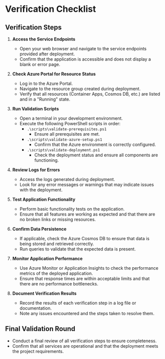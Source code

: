 # Verification Checklist

## Verification Steps

1. **Access the Service Endpoints**
   - Open your web browser and navigate to the service endpoints provided after deployment.
   - Confirm that the application is accessible and does not display a blank or error page.

2. **Check Azure Portal for Resource Status**
   - Log in to the Azure Portal.
   - Navigate to the resource group created during deployment.
   - Verify that all resources (Container Apps, Cosmos DB, etc.) are listed and in a "Running" state.

3. **Run Validation Scripts**
   - Open a terminal in your development environment.
   - Execute the following PowerShell scripts in order:
     - `.\scripts\validate-prerequisites.ps1`
       - Ensure all prerequisites are met.
     - `.\scripts\validate-azure-setup.ps1`
       - Confirm that the Azure environment is correctly configured.
     - `.\scripts\validate-deployment.ps1`
       - Check the deployment status and ensure all components are functioning.

4. **Review Logs for Errors**
   - Access the logs generated during deployment.
   - Look for any error messages or warnings that may indicate issues with the deployment.

5. **Test Application Functionality**
   - Perform basic functionality tests on the application.
   - Ensure that all features are working as expected and that there are no broken links or missing resources.

6. **Confirm Data Persistence**
   - If applicable, check the Azure Cosmos DB to ensure that data is being stored and retrieved correctly.
   - Run queries to validate that the expected data is present.

7. **Monitor Application Performance**
   - Use Azure Monitor or Application Insights to check the performance metrics of the deployed application.
   - Ensure that response times are within acceptable limits and that there are no performance bottlenecks.

8. **Document Verification Results**
   - Record the results of each verification step in a log file or documentation.
   - Note any issues encountered and the steps taken to resolve them.

## Final Validation Round
- Conduct a final review of all verification steps to ensure completeness.
- Confirm that all services are operational and that the deployment meets the project requirements.